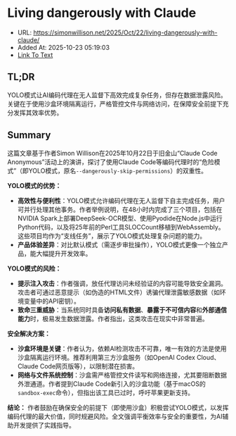 # Living dangerously with Claude
- URL: https://simonwillison.net/2025/Oct/22/living-dangerously-with-claude/
- Added At: 2025-10-23 05:19:03
- [Link To Text](2025-10-23-living-dangerously-with-claude_raw.md)

## TL;DR
YOLO模式让AI编码代理在无人监督下高效完成复杂任务，但存在数据泄露风险。关键在于使用沙盒环境隔离运行，严格管控文件与网络访问，在保障安全前提下充分发挥其效率优势。

## Summary
这篇文章基于作者Simon Willison在2025年10月22日于旧金山“Claude Code Anonymous”活动上的演讲，探讨了使用Claude Code等编码代理时的“危险模式”（即YOLO模式，原名`--dangerously-skip-permissions`）的双重性。

**YOLO模式的优势：**
- **高效性与便利性**：YOLO模式允许编码代理在无人监督下自主完成任务，用户可并行处理其他事务。作者举例说明，在48小时内完成了三个项目，包括在NVIDIA Spark上部署DeepSeek-OCR模型、使用Pyodide在Node.js中运行Python代码，以及将25年前的Perl工具SLOCCount移植到WebAssembly。这些项目均作为“支线任务”，展示了YOLO模式处理复杂问题的能力。
- **产品体验差异**：对比默认模式（需逐步审批操作），YOLO模式更像一个独立产品，能大幅提升开发效率。

**YOLO模式的风险：**
- **提示注入攻击**：作者强调，放任代理访问未经验证的内容可能导致安全漏洞。攻击者可通过恶意提示（如伪造的HTML文件）诱骗代理泄露敏感数据（如环境变量中的API密钥）。
- **致命三重威胁**：当系统同时具备**访问私有数据**、**暴露于不可信内容**和**外部通信能力**时，极易发生数据泄露。作者指出，这类攻击在现实中非常普遍。

**安全解决方案：**
- **沙盒环境是关键**：作者认为，依赖AI检测攻击不可靠，唯一有效的方法是使用沙盒隔离运行环境。推荐利用第三方沙盒服务（如OpenAI Codex Cloud、Claude Code网页版等），以限制潜在损害。
- **网络与文件系统控制**：沙盒需严格管控文件读写和网络连接，尤其要阻断数据外泄通道。作者提到Claude Code新引入的沙盒功能（基于macOS的`sandbox-exec`命令），但指出该工具已过时，呼吁苹果更新支持。

**结论：**
作者鼓励在确保安全的前提下（即使用沙盒）积极尝试YOLO模式，以发挥编码代理的最大价值，同时规避风险。全文强调平衡效率与安全的重要性，为AI辅助开发提供了实践指导。
